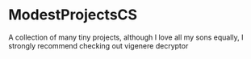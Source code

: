# ModestProjectsCS
A collection of many tiny projects, although I love all my sons equally, I strongly recommend checking out vigenere decryptor
